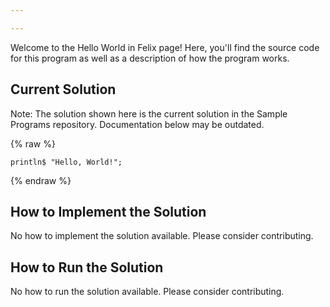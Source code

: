 ```yaml
---

---
```


Welcome to the Hello World in Felix page! Here, you'll find the source code for this program as well as a description of how the program works.

## Current Solution

Note: The solution shown here is the current solution in the Sample Programs repository. Documentation below may be outdated.

{% raw %}

```Felix
println$ "Hello, World!";

```

{% endraw %}

## How to Implement the Solution

No how to implement the solution available. Please consider contributing.

## How to Run the Solution

No how to run the solution available. Please consider contributing.